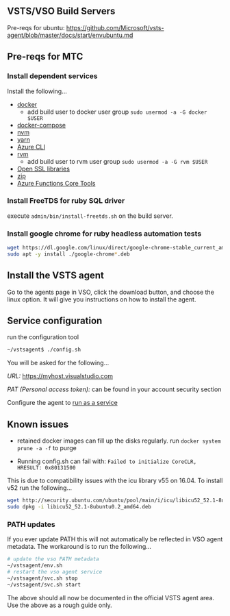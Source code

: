 ## VSTS/VSO Build Servers

Pre-reqs for ubuntu: https://github.com/Microsoft/vsts-agent/blob/master/docs/start/envubuntu.md

## Pre-reqs for MTC

### Install dependent services

Install the following...
- [docker](https://docs.docker.com/v17.09/engine/installation/linux/docker-ce/ubuntu/)
  - add build user to docker user group `sudo usermod -a -G docker $USER`
- [docker-compose](https://docs.docker.com/v17.09/engine/installation/linux/docker-ce/ubuntu/)
- [nvm](https://github.com/creationix/nvm#installation-and-update)
- [yarn](https://yarnpkg.com/lang/en/docs/install/#debian-stable)
- [Azure CLI](https://docs.microsoft.com/en-us/cli/azure/install-azure-cli?view=azure-cli-latest)
- [rvm](https://github.com/rvm/ubuntu_rvm)
  - add build user to rvm user group `sudo usermod -a -G rvm $USER`
- [Open SSL libraries](https://websiteforstudents.com/manually-install-the-latest-openssl-toolkit-on-ubuntu-16-04-18-04-lts/)
- [zip](https://www.luminanetworks.com/docs-lsc-610/Topics/SDN_Controller_Software_Installation_Guide/Appendix/Installing_Zip_and_Unzip_for_Ubuntu_1.html)
- [Azure Functions Core Tools](https://github.com/Azure/azure-functions-core-tools)

### Install FreeTDS for ruby SQL driver

execute `admin/bin/install-freetds.sh` on the build server.

### Install google chrome for ruby headless automation tests

```bash
wget https://dl.google.com/linux/direct/google-chrome-stable_current_amd64.deb
sudo apt -y install ./google-chrome*.deb
```

## Install the VSTS agent

Go to the agents page in VSO, click the download button, and choose the linux option.
It will give you instructions on how to install the agent.

## Service configuration

run the configuration tool

``` bash
~/vstsagent$ ./config.sh
```

You will be asked for the following...

*URL:* https://myhost.visualstudio.com

*PAT (Personal access token):* can be found in your account security section

Configure the agent to [run as a service](https://docs.microsoft.com/en-us/azure/devops/pipelines/agents/v2-linux?view=azure-devops)

## Known issues

- retained docker images can fill up the disks regularly.  run `docker system prune -a -f` to purge

- Running config.sh can fail with: `Failed to initialize CoreCLR, HRESULT: 0x80131500`

This is due to compatibility issues with the icu library v55 on 16.04.
To install v52 run the following...

``` bash
wget http://security.ubuntu.com/ubuntu/pool/main/i/icu/libicu52_52.1-8ubuntu0.2_amd64.deb
sudo dpkg -i libicu52_52.1-8ubuntu0.2_amd64.deb
```

### PATH updates

If you ever update PATH this will not automatically be reflected in VSO agent metadata.  The workaround is to run the following...

``` bash
# update the vso PATH metadata
~/vstsagent/env.sh
# restart the vso agent service
~/vstsagent/svc.sh stop
~/vstsagent/svc.sh start
```

The above should all now be documented in the official VSTS agent area.  Use the above as a rough guide only.
